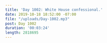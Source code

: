 ```yaml
---
title: 'Day 1002: White House confessional.'
date: 2019-10-18 18:52:00 -07:00
file: "/uploads/Day-1002.mp3"
post: Day 1002
duration: '00:03:24'
length: 2818695
---
```


